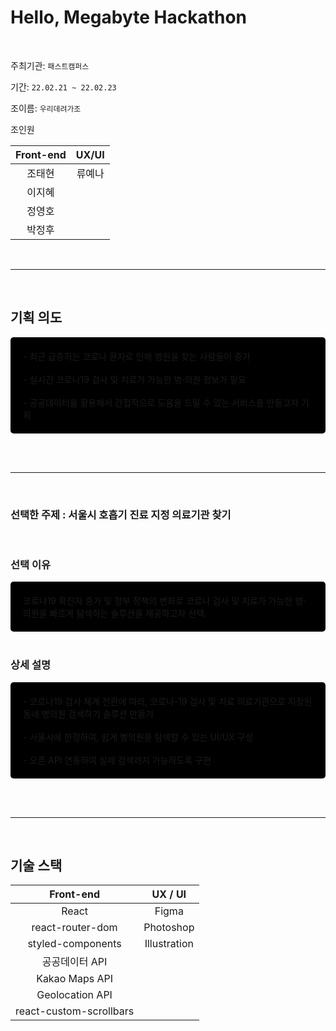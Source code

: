 # Hello, Megabyte Hackathon

<br>

주최기관: `패스트캠퍼스`
<br>

기간: `22.02.21 ~ 22.02.23`
<br>

조이름: `우리데려가조`
<br>

조인원
<br>

| Front-end | UX/UI  |
| :-------: | :----: |
|  조태현   | 류예나 |
|  이지혜   |
|  정영호   |
|  박정후   |

<br>
<hr>
<br>

## 기획 의도

<div style='margin-top: 15px; background-color: black; border-radius: 5px; padding: 20px;  width: fit-content'>
- 최근 급증하는 코로나 환자로 인해 병원을 찾는 사람들이 증가<br><br>
- 실시간 코로나19 검사 및 치료가 가능한 병·의원 정보가 필요<br><br> - 공공데이터를 활용해서 간접적으로 도움을 드릴 수 있는 서비스를 만들고자 기획
</div>

<br><br>

<hr>
<br>

### 선택한 주제 : <a href='https://www.data.go.kr/data/15098715/openapi.do' target='_blank' style='text-decoration: none;'>서울시 호흡기 진료 지정 의료기관 찾기</a>

<br>

### 선택 이유

<div style='margin-top: 15px; background-color: black; border-radius: 5px; padding: 20px;  width: fit-content'>코로나19 확진자 증가 및 정부 정책의 변화로 코로나 검사 및 치료가 가능한 병·의원을 빠르게 탐색하는 솔루션을 제공하고자 선택.</div>

<br>

### 상세 설명

<div style='margin-top: 15px; background-color: black; border-radius: 5px; padding: 20px;  width: fit-content'>
- 코로나19 검사 체계 전환에 따라, 코로나-19 검사 및 치료 의료기관으로 지정된 동네 병의원 검색하기 솔루션 만들기<br><br>
- 서울시에 한정하여, 쉽게 병의원을 탐색할 수 있는 UI/UX 구성<br><br>
- 오픈 API 연동하여 실제 검색까지 가능하도록 구현
</div>

<br><br>

<hr>
<br>

## 기술 스택

|        Front-end        |   UX / UI    |
| :---------------------: | :----------: |
|          React          |    Figma     |
|    react-router-dom     |  Photoshop   |
|    styled-components    | Illustration |
|     공공데이터 API      |              |
|     Kakao Maps API      |              |
|     Geolocation API     |              |
| react-custom-scrollbars |              |
